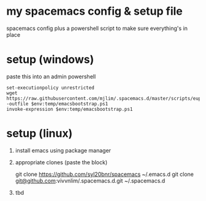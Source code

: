 my spacemacs config & setup file
=========================================

spacemacs config plus a powershell script to make sure everything's in place


setup (windows)
======
paste this into an admin powershell

    set-executionpolicy unrestricted
    wget https://raw.githubusercontent.com/mjlim/.spacemacs.d/master/scripts/eupdate.ps1 -outfile $env:temp/emacsbootstrap.ps1
    invoke-expression $env:temp/emacsbootstrap.ps1


setup (linux)
======
1. install emacs using package manager
2. appropriate clones (paste the block)

    git clone https://github.com/syl20bnr/spacemacs ~/.emacs.d
    git clone git@github.com:vivvnlim/.spacemacs.d.git ~/.spacemacs.d

3. tbd
